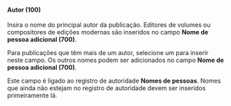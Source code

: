 #### Autor (100)
Insira o nome do principal autor da publicação. Editores de volumes ou compositores de edições modernas são inseridos no campo **Nome de pessoa adicional (700)**.

Para publicações que têm mais de um autor, selecione um para inserir neste campo. Os outros nomes podem ser adicionados no campo **Nome de pessoa adicional (700)**.

Este campo é ligado ao registro de autoridade **Nomes de pessoas**. Nomes que ainda não estejam no registro de autoridade devem ser inseridos primeiramente lá.
